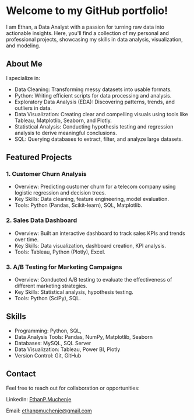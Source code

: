 # Welcome to my GitHub portfolio! 
I am Ethan, a Data Analyst with a passion for turning raw data into actionable insights. Here, you'll find a collection of my personal and professional projects, showcasing my skills in data analysis, visualization, and modeling.

## About Me
I specialize in:

- Data Cleaning: Transforming messy datasets into usable formats.
- Python: Writing efficient scripts for data processing and analysis.
- Exploratory Data Analysis (EDA): Discovering patterns, trends, and outliers in data.
- Data Visualization: Creating clear and compelling visuals using tools like Tableau, Matplotlib, Seaborn, and Plotly.
- Statistical Analysis: Conducting hypothesis testing and regression analysis to derive meaningful conclusions.
- SQL: Querying databases to extract, filter, and analyze large datasets.


## Featured Projects
### 1. Customer Churn Analysis

- Overview: Predicting customer churn for a telecom company using logistic regression and decision trees.
- Key Skills: Data cleaning, feature engineering, model evaluation.
- Tools: Python (Pandas, Scikit-learn), SQL, Matplotlib.
  
### 2. Sales Data Dashboard

- Overview: Built an interactive dashboard to track sales KPIs and trends over time.
- Key Skills: Data visualization, dashboard creation, KPI analysis.
- Tools: Tableau, Python (Plotly), Excel.
  
### 3. A/B Testing for Marketing Campaigns

- Overview: Conducted A/B testing to evaluate the effectiveness of different marketing strategies.
- Key Skills: Statistical analysis, hypothesis testing.
- Tools: Python (SciPy), SQL.

## Skills
- Programming: Python, SQL,
- Data Analysis Tools: Pandas, NumPy, Matplotlib, Seaborn
- Databases: MySQL, SQL Server
- Data Visualization: Tableau, Power BI, Plotly
- Version Control: Git, GitHub

## Contact
Feel free to reach out for collaboration or opportunities:

LinkedIn: [EthanP.Muchenje](https://www.linkedin.com/in/ethanpeekay97)

Email: [ethanpmuchenje@gmail.com](ethanpmuchenje@gmail.com)
